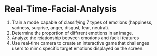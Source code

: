 # Real-Time-Facial-Analysis

1. Train a model capable of classifying 7 types of emotions 
	(happiness, sadness, surprise, anger, disgust, fear, neutral).
2. Determine the proportion of different emotions in an image.
3. Analyze the relationship between emotions and facial features
4. Use real-time camera to create an interactive game that challenges users to mimic specific target emotions displayed on the screen.
